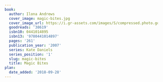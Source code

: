 ```yaml
---
book:
  author: Ilona Andrews
  cover_image: magic-bites.jpg
  cover_image_url: https://i.gr-assets.com/images/S/compressed.photo.goodreads.com/books/1331612872l/38619._SX98_.jpg
  goodreads: '38619'
  isbn10: 0441014895
  isbn13: '9780441014897'
  pages: '261'
  publication_year: '2007'
  series: Kate Daniels
  series_position: '1'
  slug: magic-bites
  title: Magic Bites
plan:
  date_added: '2018-09-28'
---
```


